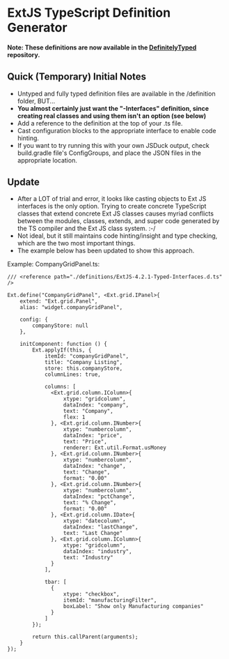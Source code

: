 # ExtJS TypeScript Definition Generator

#### Note: These definitions are now available in the [DefinitelyTyped](https://github.com/borisyankov/DefinitelyTyped) repository.

## Quick (Temporary) Initial Notes
* Untyped and fully typed definition files are available in the /definition folder, BUT...
* **You almost certainly just want the "-Interfaces" definition, since creating real classes and using them isn't an option (see below)**
* Add a reference to the definition at the top of your .ts file.
* Cast configuration blocks to the appropriate interface to enable code hinting.
* If you want to try running this with your own JSDuck output, check build.gradle file's ConfigGroups, and place the JSON files in the appropriate location.

## Update
* After a LOT of trial and error, it looks like casting objects to Ext JS interfaces is the only option. Trying to create concrete TypeScript classes that extend concrete Ext JS classes causes myriad conflicts between the modules, classes, extends, and super code generated by the TS compiler and the Ext JS class system. :-/
* Not ideal, but it still maintains code hinting/insight and type checking, which are the two most important things.
* The example below has been updated to show this approach.

Example: CompanyGridPanel.ts:
```
/// <reference path="./definitions/ExtJS-4.2.1-Typed-Interfaces.d.ts" />

Ext.define("CompanyGridPanel", <Ext.grid.IPanel>{
    extend: "Ext.grid.Panel",
    alias: "widget.companyGridPanel",

    config: {
        companyStore: null
    },

    initComponent: function () {
        Ext.applyIf(this, {
            itemId: "companyGridPanel",
            title: "Company Listing",
            store: this.companyStore,
            columnLines: true,
            
            columns: [
              <Ext.grid.column.IColumn>{
                  xtype: "gridcolumn",
                  dataIndex: "company",
                  text: "Company",
                  flex: 1
              }, <Ext.grid.column.INumber>{
                  xtype: "numbercolumn",
                  dataIndex: "price",
                  text: "Price",
                  renderer: Ext.util.Format.usMoney
              }, <Ext.grid.column.INumber>{
                  xtype: "numbercolumn",
                  dataIndex: "change",
                  text: "Change",
                  format: "0.00"
              }, <Ext.grid.column.INumber>{
                  xtype: "numbercolumn",
                  dataIndex: "pctChange",
                  text: "% Change",
                  format: "0.00"
              }, <Ext.grid.column.IDate>{
                  xtype: "datecolumn",
                  dataIndex: "lastChange",
                  text: "Last Change"
              }, <Ext.grid.column.IColumn>{
                  xtype: "gridcolumn",
                  dataIndex: "industry",
                  text: "Industry"
              }
            ],

            tbar: [
              {
                  xtype: "checkbox",
                  itemId: "manufacturingFilter",
                  boxLabel: "Show only Manufacturing companies"
              }
            ]
        });

        return this.callParent(arguments);
    }
});
```